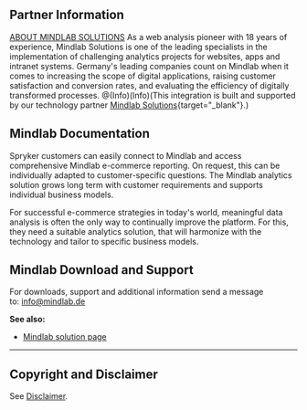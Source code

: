 ## Partner Information
[ABOUT MINDLAB SOLUTIONS](http://www.mindlab.de/) 
As a web analysis pioneer with 18 years of experience, Mindlab Solutions is one of the leading specialists in the implementation of challenging analytics projects for websites, apps and intranet systems. Germany's leading companies count on Mindlab when it comes to increasing the scope of digital applications, raising customer satisfaction and conversion rates, and evaluating the efficiency of digitally transformed processes. 
@(Info)(Info)(This integration is built and supported by our technology partner [Mindlab Solutions](http://www.mindlab.de){target="_blank"}.)

## Mindlab Documentation
Spryker customers can easily connect to Mindlab and access comprehensive Mindlab e-commerce reporting. On request, this can be individually adapted to customer-specific questions. The Mindlab analytics solution grows long term with customer requirements and supports individual business models.

For successful e-commerce strategies in today's world, meaningful data analysis is often the only way to continually improve the platform. For this, they need a suitable analytics solution, that will harmonize with the technology and tailor to specific business models.

## Mindlab Download and Support

For downloads, support and additional information send a message to: [info@mindlab.de](info@mindlab.de)



<b>See also:</b>

* [Mindlab solution page](http://www.mindlab.de/index.php?id=225)
 ---

## Copyright and Disclaimer

See [Disclaimer](https://github.com/spryker/spryker-documentation).

